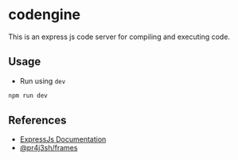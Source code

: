 # codengine

This is an express js code server for compiling and executing code.

## Usage

- Run using `dev`

```bash
npm run dev
```

## References

- [ExpressJs Documentation](https://expressjs.com/en/starter/hello-world.html)
- [@pr4j3sh/frames](https://github.com/pr4j3sh/frames)
